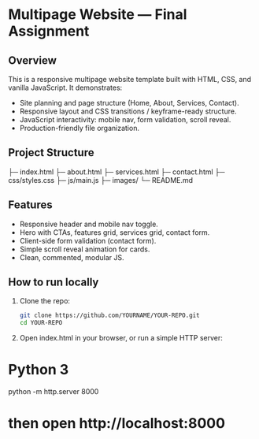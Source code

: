 # Multipage Website — Final Assignment

## Overview
This is a responsive multipage website template built with HTML, CSS, and vanilla JavaScript. It demonstrates:
- Site planning and page structure (Home, About, Services, Contact).
- Responsive layout and CSS transitions / keyframe-ready structure.
- JavaScript interactivity: mobile nav, form validation, scroll reveal.
- Production-friendly file organization.

## Project Structure
├─ index.html
├─ about.html
├─ services.html
├─ contact.html
├─ css/styles.css
├─ js/main.js
├─ images/
└─ README.md


## Features
- Responsive header and mobile nav toggle.
- Hero with CTAs, features grid, services grid, contact form.
- Client-side form validation (contact form).
- Simple scroll reveal animation for cards.
- Clean, commented, modular JS.

## How to run locally
1. Clone the repo:
   ```bash
   git clone https://github.com/YOURNAME/YOUR-REPO.git
   cd YOUR-REPO

2. Open index.html in your browser, or run a simple HTTP server:

# Python 3
python -m http.server 8000
# then open http://localhost:8000